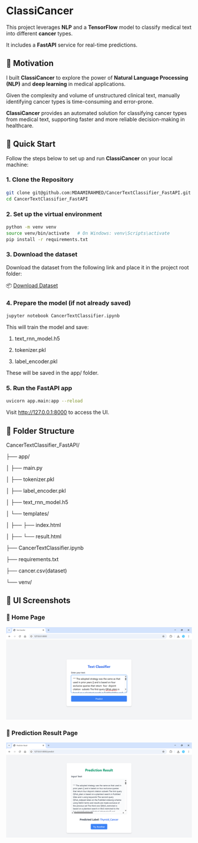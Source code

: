 # ClassiCancer

This project leverages **NLP** and a **TensorFlow** model to classify medical text into different **cancer** types. 

It includes a **FastAPI** service for real-time predictions.

## 🎯 Motivation

I built **ClassiCancer** to explore the power of **Natural Language Processing (NLP)** and **deep learning** in medical applications. 

Given the complexity and volume of unstructured clinical text, manually identifying cancer types is time-consuming and error-prone. 

**ClassiCancer** provides an automated solution for classifying cancer types from medical text, supporting faster and more reliable decision-making in healthcare.

## 🚀 Quick Start

Follow the steps below to set up and run **ClassiCancer** on your local machine:

### 1. Clone the Repository

```bash
git clone git@github.com:MDAAMIRAHMED/CancerTextClassifier_FastAPI.git
cd CancerTextClassifier_FastAPI
```

### 2. Set up the virtual environment

```bash
python -m venv venv
source venv/bin/activate   # On Windows: venv\Scripts\activate
pip install -r requirements.txt
```

### 3. Download the dataset
Download the dataset from the following link and place it in the project root folder:

📦 [Download Dataset](https://www.kaggle.com/datasets/falgunipatel19/biomedical-text-publication-classification/data)

### 4. Prepare the model (if not already saved)
```bash
jupyter notebook CancerTextClassifier.ipynb
```

This will train the model and save:

1. text_rnn_model.h5

2. tokenizer.pkl

3. label_encoder.pkl

These will be saved in the app/ folder.

### 5. Run the FastAPI app

```bash
uvicorn app.main:app --reload
```
Visit http://127.0.0.1:8000 to access the UI.

## 📁 Folder Structure

CancerTextClassifier_FastAPI/

├── app/

│   ├── main.py

│   ├── tokenizer.pkl

│   ├── label_encoder.pkl

│   ├── text_rnn_model.h5

│   └── templates/

│   ├──   ├── index.html

│   ├──   └── result.html

├── CancerTextClassifier.ipynb

├── requirements.txt

├── cancer.csv(dataset)

└── venv/

## 📸 UI Screenshots

### 🔹 Home Page
![Home Page](https://github.com/MDAAMIRAHMED/CancerTextClassifier_FastAPI/blob/main/UI-1.png)

### 🔹 Prediction Result Page
![Result Page](https://github.com/MDAAMIRAHMED/CancerTextClassifier_FastAPI/blob/main/UI-2.png)
